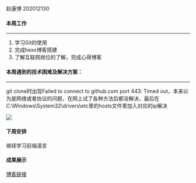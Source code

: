赵康博 202012130

#### 本周工作

---

1. 学习Git的使用
2. 完成hexo博客搭建
3. 了解互联网岗位的了解，完成心得博客

#### 本周遇到的技术困难及解决方案： 

---

git clone时出现Failed to connect to github.com port 443: Timed out，本来以为是网络或者协议的问题，在网上试了各种方法后都没解决，最后在C:\Windows\System32\drivers\etc里的hosts文件里加入对应的ip解决

![](C:\Users\ABC\Desktop\3ea0a1efd24f47eeb434665f2b760f94.png)

#### 下周安排

继续学习前端语言

#### 成果展示

[博客链接](http://fs12130.gitee.io/)